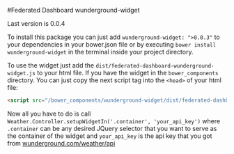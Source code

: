 #Federated Dashboard wunderground-widget

Last version is 0.0.4

To install this package you can just add `wunderground-widget: ">0.0.3"` to your dependencies in your bower.json file or by executing `bower install wunderground-widget` in the terminal inside your project directory.

To use the widget just add the `dist/federated-dashboard-wunderground-widget.js` to your html file. If you have the widget in the `bower_components` directory. You can just copy the next script tag into the `<head>` of your html file:

```html
<script src="/bower_components/wunderground-widget/dist/federated-dashboard-wunderground-widget.js"></script>
```

Now all you have to do is call `Weather.Controller.setupWidgetIn('.container', 'your_api_key')` where `.container` can be any desired JQuery selector that you want to serve as the container of the widget and `your_api_key` is the api key that you got from [wunderground.com/weather/api](http://www.wunderground.com/weather/api)
